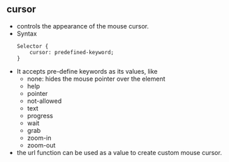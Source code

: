 ## cursor
* controls the appearance of the mouse cursor.
* Syntax
	```
	Selector {
		cursor: predefined-keyword;
	}
	```
* It accepts pre-define keywords as its values, like
	* none: hides the mouse pointer over the element
	* help
	* pointer
	* not-allowed
	* text
	* progress
	* wait
	* grab
	* zoom-in
	* zoom-out
* the url function can be used as a value to create custom mouse cursor.